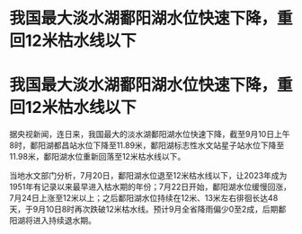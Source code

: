 # 我国最大淡水湖鄱阳湖水位快速下降，重回12米枯水线以下

# 我国最大淡水湖鄱阳湖水位快速下降，重回12米枯水线以下

据央视新闻，连日来，我国最大的淡水湖鄱阳湖水位快速下降，截至9月10日上午8时，鄱阳湖都昌站水位下降至11.89米，鄱阳湖标志性水文站星子站水位下降至11.98米，鄱阳湖水位重新回落至12米枯水线以下。

当地水文部门分析，7月20日，鄱阳湖水位退至12米枯水线以下，让2023年成为1951年有记录以来最早进入枯水期的年份；7月22日开始，鄱阳湖水位缓慢回涨，7月24日上涨至12米以上；之后鄱阳湖水位持续在12米、13米左右徘徊长达48天，于9月10日8时再次跌破12米枯水线。预计9月全省降雨偏少0至2成，后期鄱阳湖将进入持续退水期。

